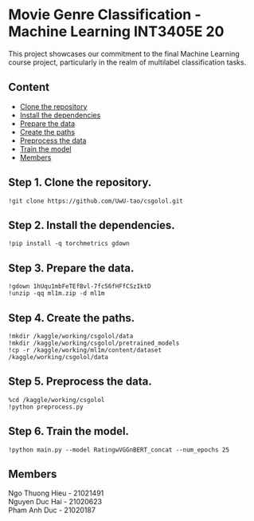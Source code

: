 # Movie Genre Classification - Machine Learning INT3405E 20
This project showcases our commitment to the final Machine Learning course project, particularly in the realm of multilabel classification tasks.

## Content
- [Clone the repository](#step-1-clone-the-repository)
- [Install the dependencies](#step-2-install-the-dependencies)
- [Prepare the data](#step-3-prepare-the-data)
- [Create the paths](#step-4-create-the-paths)
- [Preprocess the data](#step-5-preprocess-the-data)
- [Train the model](#step-6-train-the-model)
- [Members](#members)

## Step 1. Clone the repository.
```
!git clone https://github.com/UwU-tao/csgolol.git
```

## Step 2. Install the dependencies.
```
!pip install -q torchmetrics gdown
```

## Step 3. Prepare the data.
``` 
!gdown 1hUqu1mbFeTEfBvl-7fc56fHFfCSzIktD
!unzip -qq ml1m.zip -d ml1m
```

## Step 4. Create the paths.
```
!mkdir /kaggle/working/csgolol/data
!mkdir /kaggle/working/csgolol/pretrained_models
!cp -r /kaggle/working/ml1m/content/dataset /kaggle/working/csgolol/data
``` 

## Step 5. Preprocess the data.
```
%cd /kaggle/working/csgolol
!python preprocess.py
```

## Step 6. Train the model.
```
!python main.py --model RatingwVGGnBERT_concat --num_epochs 25
```

## Members
Ngo Thuong Hieu - 21021491\
Nguyen Duc Hai - 21020623\
Pham Anh Duc - 21020187